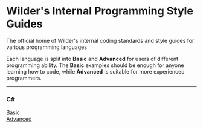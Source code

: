 # Wilder's Internal Programming Style Guides
The official home of Wilder's internal coding standards and style guides for various programming languages

Each language is split into **Basic** and **Advanced** for users of different programming ability. The **Basic** examples should be enough for anyone learning how to code, while **Advanced** is suitable for more experienced programmers.

---

### C#
[Basic](csharp-basic.cs)  
[Advanced](csharp-advanced.cs)
